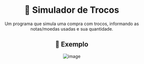 <div align="center">
<h1>💸 Simulador de Trocos</h1>
Um programa que simula uma compra com trocos, informando as notas/moedas usadas e sua quantidade.
</div>

<div align="center">
  <h2>🛒 Exemplo</h2>
</div>

<div align="center">

![image](https://github.com/user-attachments/assets/bf9c695d-c168-4609-ab92-4b5925f949af)

</div>
